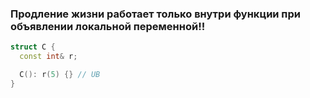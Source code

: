 ### Продление жизни работает **только** внутри функции при объявлении локальной переменной!!

```c++
struct C {
  const int& r;

  C(): r(5) {} // UB
}
```
